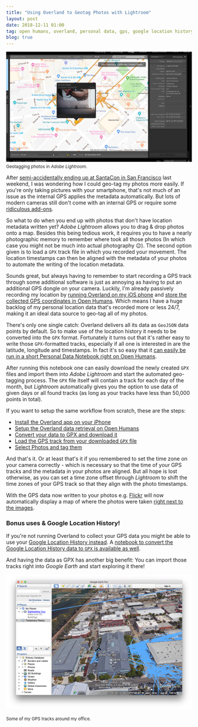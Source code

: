 ```yaml
---
title: "Using Overland to Geotag Photos with Lightroom"
layout: post
date: 2018-12-11 01:00
tag: open humans, overland, personal data, gps, google location history
blog: true
---
```

<img src="/assets/images/overland-lightroom.png"/>
<small>Geotagging photos in <i>Adobe Lightroom</i>.</small>

After [semi-accidentally ending up at SantaCon in San Francisco](/santacon) last weekend, I was wondering how I could geo-tag my photos more easily. If you're only taking pictures with your smartphone, that's not much of an issue as the internal GPS applies the metadata automatically. But lots of modern cameras still don't come with an internal GPS or require some [ridiculous add-ons](https://www.leicacamerausa.com/evf-visoflex-typ-020-black-x-typ-113-tl-m10.html).

So what to do when you end up with photos that don't have location metadata written yet? *Adobe Lightroom* allows you to drag & drop photos onto a map. Besides this being tedious work, it requires you to have a nearly photographic memory to remember where took all those photos (In which case you might not be much into actual photography 😉). The second option given is to load a `GPX` track file in which you recorded your movement. The location timestamps can then be aligned with the metadata of your photos to automate the writing of the location metadata.

Sounds great, but always having to remember to start recording a GPS track through some additional software is just as annoying as having to put an additional GPS dongle on your camera. Luckily, I'm already passively recording my location by [running Overland on my iOS phone](https://overland.p3k.app/) and [store the collected GPS coordinates in Open Humans](https://overland.openhumans.org/). Which means I have a huge backlog of my personal location data that's recorded more or less 24/7, making it an ideal data source to geo-tag all of my photos.

There's only one single catch: Overland delivers all its data as `GeoJSON` data points by default. So to make use of the location history it needs to be converted into the `GPX` format. Fortunately it turns out that it's rather easy to write those `GPX`-formatted tracks, especially if all one is interested in are the latitude, longitude and timestamps. In fact it's so easy that it [can easily be run in a short Personal Data Notebook right on Open Humans](https://exploratory.openhumans.org/notebook/22/).

After running this notebook one can easily download the newly created `GPX` files and import them into *Adobe Lightroom* and start the automated geo-tagging process. The `GPX` file itself will contain a track for each day of the month, but *Lightroom* automatically gives you the option to use data of given days or all found tracks (as long as your tracks have less than 50,000 points in total).

If you want to setup the same workflow from scratch, these are the steps:

- [Install the Overland app on your iPhone](https://overland.p3k.app/)
- [Setup the Overland data retrieval on Open Humans](https://overland.openhumans.org/)
- [Convert your data to GPX and download it](https://exploratory.openhumans.org/notebook/22/)
- [Load the GPS track from your downloaded `GPX` file](/assets/images/overland-lightroom1.png)
- [Select Photos and tag them](/assets/images/overland-lightroom2.png)

And that's it. Or at least that's it if you remembered to set the time zone on your camera correctly - which is necessary so that the time of your GPS tracks and the metadata in your photos are aligned. But all hope is lost otherwise, as you can set a time zone offset through *Lightroom* to shift the time zones of your GPS track so that they align with the photo timestamps.

With the GPS data now written to your photos e.g. [Flickr](https://www.flickr.com/photos/gedankenstuecke/) will now automatically display a map of where the photos were taken [right next to the images](https://www.flickr.com/photos/gedankenstuecke/32383449808).

### Bonus uses & Google Location History!

If you're not running Overland to collect your GPS data you might be able to use your [Google Location History instead](https://google-location.openhumans.org/). A [notebook to convert the Google Location History data to `GPX` is available as well](https://exploratory.openhumans.org/notebook/23/).

And having the data as GPX has another big benefit: You can import those tracks right into *Google Earth* and start exploring it there!

![](/assets/images/overland-googleearth.png)

<small>Some of my GPS tracks around my office.</small>
